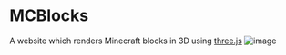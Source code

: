 # MCBlocks
A website which renders Minecraft blocks in 3D using [three.js](https://threejs.org)
![image](https://github.com/user-attachments/assets/913000a5-2064-4d9a-a5b4-bf77e316d8ab)

